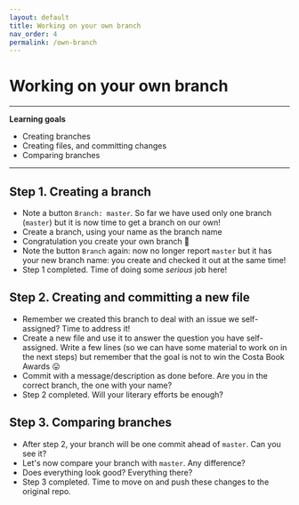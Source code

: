 ```yaml
---
layout: default
title: Working on your own branch
nav_order: 4
permalink: /own-branch
---
```


# Working on your own branch

---
**Learning goals**

* Creating branches
* Creating files, and committing changes
* Comparing branches

---


## Step 1. Creating a branch

* Note a button `Branch: master`. So far we have used only one branch (`master`) but it is now time to get a branch on our own!
* Create a branch, using your name as the branch name
* Congratulation you create your own branch :tada:
* Note the button `Branch` again: now no longer report `master` but it has your new branch name: you create and checked it out at the same time!
* Step 1 completed. Time of doing some *serious* job here!

## Step 2. Creating and committing a new file

* Remember we created this branch to deal with an issue we self-assigned? Time to address it!
* Create a new file and use it to answer the question you have self-assigned. Write a few lines (so we can have some material to work on in the next steps) but remember that the goal is not to win the Costa Book Awards :stuck_out_tongue:
* Commit with a message/description as done before. Are you in the correct branch, the one with your name?
* Step 2 completed. Will your literary efforts be enough? 

## Step 3. Comparing branches

* After step 2, your branch will be one commit ahead of `master`. Can you see it?
* Let's now compare your branch with `master`. Any difference?
* Does everything look good? Everything there? 
* Step 3 completed. Time to move on and push these changes to the original repo.  


